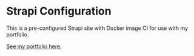 # Strapi Configuration

This is a pre-configured Strapi site with Docker image CI for use with my portfolio.

[See my portfolio here.](https://github.com/insertish/Portfolio)
